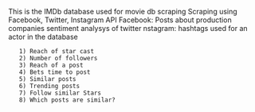 This is the IMDb database used for movie db scraping
Scraping using Facebook, Twitter, Instagram API
Facebook: Posts about production companies
sentiment analysys of twitter
 nstagram: hashtags used for an actor in the database

       1) Reach of star cast
       2) Number of followers
       3) Reach of a post
       4) Bets time to post
       5) Similar posts
       6) Trending posts
       7) Follow similar Stars
       8) Which posts are similar?
